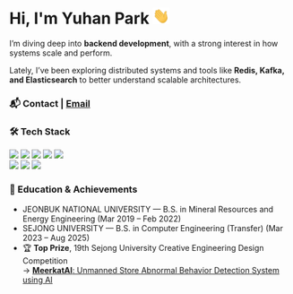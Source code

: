 <h1>Hi, I'm Yuhan Park <img  src="https://raw.githubusercontent.com/ABSphreak/ABSphreak/master/gifs/Hi.gif" width="30px"></h1>

I’m diving deep into **backend development**, with a strong interest in how systems scale and perform.

Lately, I’ve been exploring distributed systems and tools like **Redis, Kafka, and Elasticsearch** to better understand scalable architectures.


### 📬 Contact | [Email](mailto:yuhn1011@naver.com) 

### 🛠️ Tech Stack

<div align=leftr> 
  <img src="https://img.shields.io/badge/java-007396?style=for-the-badge&logo=java&logoColor=white"> 
  <img src="https://img.shields.io/badge/spring-6DB33F?style=for-the-badge&logo=spring&logoColor=white">
  <img src="https://img.shields.io/badge/springboot-6DB33F?style=for-the-badge&logo=springboot&logoColor=white">
  <img src="https://img.shields.io/badge/mysql-4479A1?style=for-the-badge&logo=mysql&logoColor=white">
  <img src="https://img.shields.io/badge/AWS-232F3E?style=for-the-badge&logo=amazonaws&logoColor=white">
  <br>
  <img src="https://img.shields.io/badge/github-181717?style=for-the-badge&logo=github&logoColor=white">
  <img src="https://img.shields.io/badge/git-F05032?style=for-the-badge&logo=git&logoColor=white">
  <img src="https://img.shields.io/badge/jirasoftware-0052CC?style=for-the-badge&logo=jirasoftware&logoColor=white">
</div>

### 🌱 Education & Achievements

- JEONBUK NATIONAL UNIVERSITY — B.S. in Mineral Resources and Energy Engineering (Mar 2019 – Feb 2022)
- SEJONG UNIVERSITY — B.S. in Computer Engineering (Transfer) (Mar 2023 – Aug 2025)
- 🏆 **Top Prize**, 19th Sejong University Creative Engineering Design Competition  
  → [**MeerkatAI**: Unmanned Store Abnormal Behavior Detection System using AI](https://github.com/Capstone-project-team7)
